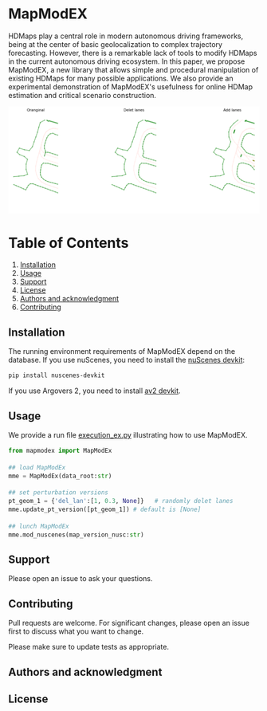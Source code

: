 # MapModEX

HDMaps play a central role in modern autonomous driving frameworks, being at the center of basic geolocalization to complex trajectory forecasting. However, there is a remarkable lack of tools to modify HDMaps in the current autonomous driving ecosystem. In this paper, we propose MapModEX, a new library that allows simple and procedural manipulation of existing HDMaps for many possible applications. We also provide an experimental demonstration of MapModEX's usefulness for online HDMap estimation and critical scenario construction.

![](./documents/images/mapmodex_example.png)

<!-- #TODO Visuals -->

# Table of Contents
1. [Installation](#Installation)
2. [Usage](#Usage)
3. [Support](#support)
4. [License](#License)
5. [Authors and acknowledgment](#authors-and-acknowledgment)
6. [Contributing](#contributing)
<!-- 7. [Tests](#tests) -->


## Installation
The running environment requirements of MapModEX depend on the database. If you use nuScenes, you need to install the [nuScenes devkit](https://github.com/nutonomy/nuscenes-devkit/blob/master/docs/installation.md):
```bash
pip install nuscenes-devkit
```
If you use Argovers 2, you need to install [av2 devkit](https://argoverse.github.io/user-guide/getting_started.html#setup).

<!-- (To be continued)Use the package manager [pip](https://pip.pypa.io/en/stable/) to install MapModEX.
```bash
pip install mapmodex
``` -->

## Usage
We provide a run file [execution_ex.py](./python-sdk/execution_ex.py) illustrating how to use MapModEX.
```python
from mapmodex import MapModEx

## load MapModEx
mme = MapModEx(data_root:str)

## set perturbation versions
pt_geom_1 = {'del_lan':[1, 0.3, None]}   # randomly delet lanes
mme.update_pt_version([pt_geom_1]) # default is [None]

## lunch MapModEx
mme.mod_nuscenes(map_version_nusc:str)
```

## Support
Please open an issue to ask your questions.

## Contributing
Pull requests are welcome. For significant changes, please open an issue first to discuss what you want to change.

Please make sure to update tests as appropriate.

## Authors and acknowledgment

## License
<!-- [MIT](https://choosealicense.com/licenses/mit/) -->

<!-- ## Tests -->